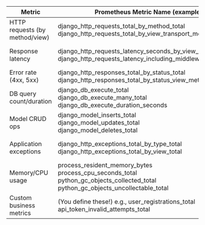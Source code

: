| Metric                             | Prometheus Metric Name (example)                                                                                                                 | Why It's Useful                               |
| ---------------------------------- | ------------------------------------------------------------------------------------------------------------------------------------------------ | --------------------------------------------- |
| HTTP requests (by method/view) | django_http_requests_total_by_method_total<br>django_http_requests_total_by_view_transport_method_total                                      | Traffic analysis, routing hotspots            |
| Response latency               | django_http_requests_latency_seconds_by_view_method<br>django_http_requests_latency_including_middlewares_seconds                            | Performance monitoring, SLO/SLA tracking      |
| Error rate (4xx, 5xx)          | django_http_responses_total_by_status_total<br>django_http_responses_total_by_status_view_method_total                                       | API health, incident alerting                 |
| DB query count/duration        | django_db_execute_total<br>django_db_execute_many_total<br>django_db_execute_duration_seconds                                              | Backend performance, ORM bottlenecks          |
| Model CRUD ops                 | django_model_inserts_total<br>django_model_updates_total<br>django_model_deletes_total                                                     | Business activity, detecting surges/anomalies |
| Application exceptions         | django_http_exceptions_total_by_type_total<br>django_http_exceptions_total_by_view_total                                                     | Detect bugs, regressions, stability issues    |
| Memory/CPU usage               | process_resident_memory_bytes<br>process_cpu_seconds_total<br>python_gc_objects_collected_total<br>python_gc_objects_uncollectable_total | Resource exhaustion, scaling needs            |
| Custom business metrics        | (You define these!) e.g., user_registrations_total<br>api_token_invalid_attempts_total                                                     | Product-specific monitoring                   |